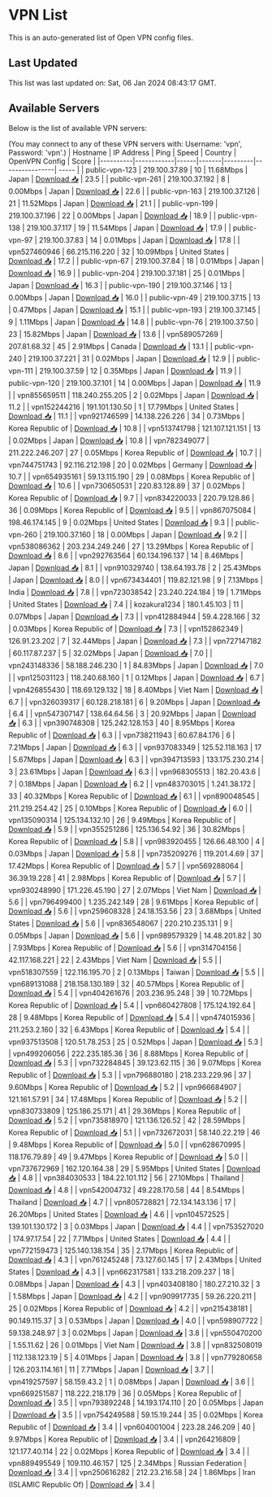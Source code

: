 # VPN List

This is an auto-generated list of Open VPN config files.

## Last Updated

This list was last updated on: Sat, 06 Jan 2024 08:43:17 GMT.

## Available Servers

Below is the list of available VPN servers:

(You may connect to any of these VPN servers with: Username: 'vpn', Password: 'vpn'.)
| Hostname | IP Address | Ping | Speed | Country | OpenVPN Config | Score |
|----------|------------|------|-------|---------|----------------| ----- |
| public-vpn-123 | 219.100.37.89 | 10 | 11.68Mbps | Japan | [Download 📥](./configs/server_0_JP.ovpn) | 23.5 |
| public-vpn-261 | 219.100.37.192 | 8 | 0.00Mbps | Japan | [Download 📥](./configs/server_1_JP.ovpn) | 22.6 |
| public-vpn-163 | 219.100.37.126 | 21 | 11.52Mbps | Japan | [Download 📥](./configs/server_2_JP.ovpn) | 21.1 |
| public-vpn-199 | 219.100.37.196 | 22 | 0.00Mbps | Japan | [Download 📥](./configs/server_3_JP.ovpn) | 18.9 |
| public-vpn-138 | 219.100.37.117 | 19 | 11.54Mbps | Japan | [Download 📥](./configs/server_4_JP.ovpn) | 17.9 |
| public-vpn-97 | 219.100.37.83 | 14 | 0.01Mbps | Japan | [Download 📥](./configs/server_5_JP.ovpn) | 17.8 |
| vpn527460946 | 66.215.116.220 | 32 | 10.09Mbps | United States | [Download 📥](./configs/server_6_US.ovpn) | 17.2 |
| public-vpn-67 | 219.100.37.84 | 18 | 0.01Mbps | Japan | [Download 📥](./configs/server_7_JP.ovpn) | 16.9 |
| public-vpn-204 | 219.100.37.181 | 25 | 0.01Mbps | Japan | [Download 📥](./configs/server_8_JP.ovpn) | 16.3 |
| public-vpn-190 | 219.100.37.146 | 13 | 0.00Mbps | Japan | [Download 📥](./configs/server_9_JP.ovpn) | 16.0 |
| public-vpn-49 | 219.100.37.15 | 13 | 0.47Mbps | Japan | [Download 📥](./configs/server_10_JP.ovpn) | 15.1 |
| public-vpn-193 | 219.100.37.145 | 9 | 1.11Mbps | Japan | [Download 📥](./configs/server_11_JP.ovpn) | 14.8 |
| public-vpn-76 | 219.100.37.50 | 23 | 15.82Mbps | Japan | [Download 📥](./configs/server_12_JP.ovpn) | 13.6 |
| vpn589057269 | 207.81.68.32 | 45 | 2.91Mbps | Canada | [Download 📥](./configs/server_13_CA.ovpn) | 13.1 |
| public-vpn-240 | 219.100.37.221 | 31 | 0.02Mbps | Japan | [Download 📥](./configs/server_14_JP.ovpn) | 12.9 |
| public-vpn-111 | 219.100.37.59 | 12 | 0.35Mbps | Japan | [Download 📥](./configs/server_15_JP.ovpn) | 11.9 |
| public-vpn-120 | 219.100.37.101 | 14 | 0.00Mbps | Japan | [Download 📥](./configs/server_16_JP.ovpn) | 11.9 |
| vpn855659511 | 118.240.255.205 | 2 | 0.02Mbps | Japan | [Download 📥](./configs/server_17_JP.ovpn) | 11.2 |
| vpn152244216 | 191.101.130.50 | 1 | 17.79Mbps | United States | [Download 📥](./configs/server_18_US.ovpn) | 11.1 |
| vpn921746599 | 14.138.226.226 | 34 | 0.73Mbps | Korea Republic of | [Download 📥](./configs/server_19_KR.ovpn) | 10.8 |
| vpn513741798 | 121.107.121.151 | 13 | 0.02Mbps | Japan | [Download 📥](./configs/server_20_JP.ovpn) | 10.8 |
| vpn782349077 | 211.222.246.207 | 27 | 0.05Mbps | Korea Republic of | [Download 📥](./configs/server_21_KR.ovpn) | 10.7 |
| vpn744751743 | 92.116.212.198 | 20 | 0.02Mbps | Germany | [Download 📥](./configs/server_22_DE.ovpn) | 10.7 |
| vpn654935161 | 59.13.115.190 | 29 | 0.08Mbps | Korea Republic of | [Download 📥](./configs/server_23_KR.ovpn) | 10.6 |
| vpn730650531 | 220.83.128.89 | 37 | 0.02Mbps | Korea Republic of | [Download 📥](./configs/server_24_KR.ovpn) | 9.7 |
| vpn834220033 | 220.79.128.86 | 36 | 0.09Mbps | Korea Republic of | [Download 📥](./configs/server_25_KR.ovpn) | 9.5 |
| vpn867075084 | 198.46.174.145 | 9 | 0.02Mbps | United States | [Download 📥](./configs/server_26_US.ovpn) | 9.3 |
| public-vpn-260 | 219.100.37.160 | 18 | 0.00Mbps | Japan | [Download 📥](./configs/server_27_JP.ovpn) | 9.2 |
| vpn538086362 | 203.234.249.246 | 27 | 13.29Mbps | Korea Republic of | [Download 📥](./configs/server_28_KR.ovpn) | 8.6 |
| vpn292763564 | 60.134.196.137 | 14 | 8.46Mbps | Japan | [Download 📥](./configs/server_29_JP.ovpn) | 8.1 |
| vpn910329740 | 138.64.193.78 | 2 | 25.43Mbps | Japan | [Download 📥](./configs/server_30_JP.ovpn) | 8.0 |
| vpn673434401 | 119.82.121.98 | 9 | 7.13Mbps | India | [Download 📥](./configs/server_31_IN.ovpn) | 7.8 |
| vpn723038542 | 23.240.224.184 | 19 | 1.71Mbps | United States | [Download 📥](./configs/server_32_US.ovpn) | 7.4 |
| kozakura1234 | 180.1.45.103 | 11 | 0.07Mbps | Japan | [Download 📥](./configs/server_33_JP.ovpn) | 7.3 |
| vpn412884944 | 59.4.228.166 | 32 | 0.03Mbps | Korea Republic of | [Download 📥](./configs/server_34_KR.ovpn) | 7.3 |
| vpn152862349 | 126.91.23.202 | 7 | 32.44Mbps | Japan | [Download 📥](./configs/server_35_JP.ovpn) | 7.3 |
| vpn727147182 | 60.117.87.237 | 5 | 32.02Mbps | Japan | [Download 📥](./configs/server_36_JP.ovpn) | 7.0 |
| vpn243148336 | 58.188.246.230 | 1 | 84.83Mbps | Japan | [Download 📥](./configs/server_37_JP.ovpn) | 7.0 |
| vpn125031123 | 118.240.68.160 | 1 | 0.12Mbps | Japan | [Download 📥](./configs/server_38_JP.ovpn) | 6.7 |
| vpn426855430 | 118.69.129.132 | 18 | 8.40Mbps | Viet Nam | [Download 📥](./configs/server_39_VN.ovpn) | 6.7 |
| vpn326039317 | 60.128.218.181 | 6 | 9.20Mbps | Japan | [Download 📥](./configs/server_40_JP.ovpn) | 6.4 |
| vpn547307147 | 138.64.64.56 | 3 | 20.92Mbps | Japan | [Download 📥](./configs/server_41_JP.ovpn) | 6.3 |
| vpn390748308 | 125.242.128.153 | 40 | 8.95Mbps | Korea Republic of | [Download 📥](./configs/server_42_KR.ovpn) | 6.3 |
| vpn738211943 | 60.67.84.176 | 6 | 7.21Mbps | Japan | [Download 📥](./configs/server_43_JP.ovpn) | 6.3 |
| vpn937083349 | 125.52.118.163 | 17 | 5.67Mbps | Japan | [Download 📥](./configs/server_44_JP.ovpn) | 6.3 |
| vpn394713593 | 133.175.230.214 | 3 | 23.61Mbps | Japan | [Download 📥](./configs/server_45_JP.ovpn) | 6.3 |
| vpn968305513 | 182.20.43.6 | 7 | 0.18Mbps | Japan | [Download 📥](./configs/server_46_JP.ovpn) | 6.2 |
| vpn483703015 | 1.241.38.172 | 33 | 40.32Mbps | Korea Republic of | [Download 📥](./configs/server_47_KR.ovpn) | 6.1 |
| vpn890048545 | 211.219.254.42 | 25 | 0.10Mbps | Korea Republic of | [Download 📥](./configs/server_48_KR.ovpn) | 6.0 |
| vpn135090314 | 125.134.132.10 | 26 | 9.49Mbps | Korea Republic of | [Download 📥](./configs/server_49_KR.ovpn) | 5.9 |
| vpn355251286 | 125.136.54.92 | 36 | 30.82Mbps | Korea Republic of | [Download 📥](./configs/server_50_KR.ovpn) | 5.8 |
| vpn983920455 | 126.66.48.100 | 4 | 0.03Mbps | Japan | [Download 📥](./configs/server_51_JP.ovpn) | 5.8 |
| vpn735209276 | 119.201.4.69 | 37 | 17.42Mbps | Korea Republic of | [Download 📥](./configs/server_52_KR.ovpn) | 5.7 |
| vpn569288064 | 36.39.19.228 | 41 | 2.98Mbps | Korea Republic of | [Download 📥](./configs/server_53_KR.ovpn) | 5.7 |
| vpn930248990 | 171.226.45.190 | 27 | 2.07Mbps | Viet Nam | [Download 📥](./configs/server_54_VN.ovpn) | 5.6 |
| vpn796499400 | 1.235.242.149 | 28 | 9.61Mbps | Korea Republic of | [Download 📥](./configs/server_55_KR.ovpn) | 5.6 |
| vpn259608328 | 24.18.153.56 | 23 | 3.68Mbps | United States | [Download 📥](./configs/server_56_US.ovpn) | 5.6 |
| vpn836548067 | 220.210.235.131 | 9 | 0.05Mbps | Japan | [Download 📥](./configs/server_57_JP.ovpn) | 5.6 |
| vpn989579329 | 14.48.201.82 | 30 | 7.93Mbps | Korea Republic of | [Download 📥](./configs/server_58_KR.ovpn) | 5.6 |
| vpn314704156 | 42.117.168.221 | 22 | 2.43Mbps | Viet Nam | [Download 📥](./configs/server_59_VN.ovpn) | 5.5 |
| vpn518307559 | 122.116.195.70 | 2 | 0.13Mbps | Taiwan | [Download 📥](./configs/server_60_TW.ovpn) | 5.5 |
| vpn689131088 | 218.158.130.189 | 32 | 40.57Mbps | Korea Republic of | [Download 📥](./configs/server_61_KR.ovpn) | 5.4 |
| vpn404261676 | 203.236.95.248 | 39 | 10.72Mbps | Korea Republic of | [Download 📥](./configs/server_62_KR.ovpn) | 5.4 |
| vpn660427808 | 175.124.192.64 | 28 | 9.48Mbps | Korea Republic of | [Download 📥](./configs/server_63_KR.ovpn) | 5.4 |
| vpn474015936 | 211.253.2.160 | 32 | 6.43Mbps | Korea Republic of | [Download 📥](./configs/server_64_KR.ovpn) | 5.4 |
| vpn937513508 | 120.51.78.253 | 25 | 0.52Mbps | Japan | [Download 📥](./configs/server_65_JP.ovpn) | 5.3 |
| vpn499206056 | 222.235.185.36 | 36 | 8.88Mbps | Korea Republic of | [Download 📥](./configs/server_66_KR.ovpn) | 5.3 |
| vpn732284845 | 39.123.62.115 | 36 | 9.07Mbps | Korea Republic of | [Download 📥](./configs/server_67_KR.ovpn) | 5.3 |
| vpn796880180 | 218.233.229.96 | 37 | 9.60Mbps | Korea Republic of | [Download 📥](./configs/server_68_KR.ovpn) | 5.2 |
| vpn966684907 | 121.161.57.91 | 34 | 17.48Mbps | Korea Republic of | [Download 📥](./configs/server_69_KR.ovpn) | 5.2 |
| vpn830733809 | 125.186.25.171 | 41 | 29.36Mbps | Korea Republic of | [Download 📥](./configs/server_70_KR.ovpn) | 5.2 |
| vpn735818970 | 121.136.126.52 | 42 | 28.59Mbps | Korea Republic of | [Download 📥](./configs/server_71_KR.ovpn) | 5.1 |
| vpn732672031 | 58.140.22.219 | 46 | 9.48Mbps | Korea Republic of | [Download 📥](./configs/server_72_KR.ovpn) | 5.0 |
| vpn628670995 | 118.176.79.89 | 49 | 9.47Mbps | Korea Republic of | [Download 📥](./configs/server_73_KR.ovpn) | 5.0 |
| vpn737672969 | 162.120.164.38 | 29 | 5.95Mbps | United States | [Download 📥](./configs/server_74_US.ovpn) | 4.8 |
| vpn384030533 | 184.22.101.112 | 56 | 27.10Mbps | Thailand | [Download 📥](./configs/server_75_TH.ovpn) | 4.8 |
| vpn542004732 | 49.228.170.58 | 44 | 8.54Mbps | Thailand | [Download 📥](./configs/server_76_TH.ovpn) | 4.7 |
| vpn805728821 | 72.134.143.136 | 17 | 26.20Mbps | United States | [Download 📥](./configs/server_77_US.ovpn) | 4.6 |
| vpn104572525 | 139.101.130.172 | 3 | 0.03Mbps | Japan | [Download 📥](./configs/server_78_JP.ovpn) | 4.4 |
| vpn753527020 | 174.97.17.54 | 22 | 7.71Mbps | United States | [Download 📥](./configs/server_79_US.ovpn) | 4.4 |
| vpn772159473 | 125.140.138.154 | 35 | 2.17Mbps | Korea Republic of | [Download 📥](./configs/server_80_KR.ovpn) | 4.3 |
| vpn761245248 | 73.127.60.145 | 17 | 2.43Mbps | United States | [Download 📥](./configs/server_81_US.ovpn) | 4.3 |
| vpn662317581 | 133.218.209.237 | 18 | 0.08Mbps | Japan | [Download 📥](./configs/server_82_JP.ovpn) | 4.3 |
| vpn403408180 | 180.27.210.32 | 3 | 1.58Mbps | Japan | [Download 📥](./configs/server_83_JP.ovpn) | 4.2 |
| vpn909917735 | 59.26.220.211 | 25 | 0.02Mbps | Korea Republic of | [Download 📥](./configs/server_84_KR.ovpn) | 4.2 |
| vpn215438181 | 90.149.115.37 | 3 | 0.53Mbps | Japan | [Download 📥](./configs/server_85_JP.ovpn) | 4.0 |
| vpn598907722 | 59.138.248.97 | 3 | 0.02Mbps | Japan | [Download 📥](./configs/server_86_JP.ovpn) | 3.8 |
| vpn550470200 | 1.55.11.62 | 26 | 0.01Mbps | Viet Nam | [Download 📥](./configs/server_87_VN.ovpn) | 3.8 |
| vpn832508019 | 112.138.123.19 | 5 | 4.01Mbps | Japan | [Download 📥](./configs/server_88_JP.ovpn) | 3.8 |
| vpn779280658 | 126.203.114.161 | 11 | 7.71Mbps | Japan | [Download 📥](./configs/server_89_JP.ovpn) | 3.7 |
| vpn419257597 | 58.159.43.2 | 1 | 0.08Mbps | Japan | [Download 📥](./configs/server_90_JP.ovpn) | 3.6 |
| vpn669251587 | 118.222.218.179 | 36 | 0.05Mbps | Korea Republic of | [Download 📥](./configs/server_91_KR.ovpn) | 3.5 |
| vpn793892248 | 14.193.174.110 | 20 | 0.05Mbps | Japan | [Download 📥](./configs/server_92_JP.ovpn) | 3.5 |
| vpn754249588 | 59.15.19.244 | 35 | 0.02Mbps | Korea Republic of | [Download 📥](./configs/server_93_KR.ovpn) | 3.4 |
| vpn604001004 | 223.28.246.209 | 40 | 9.97Mbps | Korea Republic of | [Download 📥](./configs/server_94_KR.ovpn) | 3.4 |
| vpn264216809 | 121.177.40.114 | 22 | 0.02Mbps | Korea Republic of | [Download 📥](./configs/server_95_KR.ovpn) | 3.4 |
| vpn889495549 | 109.110.46.157 | 125 | 2.34Mbps | Russian Federation | [Download 📥](./configs/server_96_RU.ovpn) | 3.4 |
| vpn250616282 | 212.23.216.58 | 24 | 1.86Mbps | Iran (ISLAMIC Republic Of) | [Download 📥](./configs/server_97_IR.ovpn) | 3.4 |
